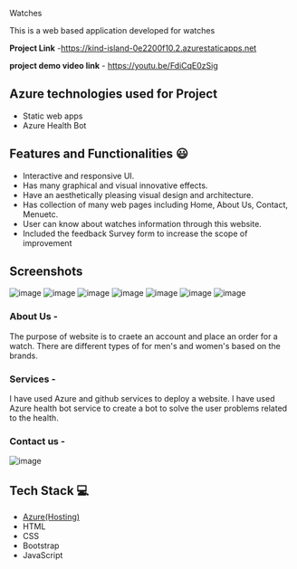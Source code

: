 Watches

This is a web based application developed for watches


**Project Link** -https://kind-island-0e2200f10.2.azurestaticapps.net

**project demo video link** - https://youtu.be/FdiCqE0zSig

## Azure technologies used for Project

- Static web apps
- Azure Health Bot

## Features and Functionalities 😃

- Interactive and responsive UI.
- Has many graphical and visual innovative effects.
- Have an aesthetically pleasing visual design and architecture.
- Has collection of many web pages including Home, About Us, Contact, Menuetc.
- User can know about watches information through this website.
- Included the feedback Survey form to increase the scope of improvement 

## Screenshots

![image](https://user-images.githubusercontent.com/105732304/209360173-f33759c0-41fa-48f1-8096-1f4c042edf7f.png)
![image](https://user-images.githubusercontent.com/105732304/209360291-adf677e2-74e7-472a-8b25-2b5cda11cd8c.png)
![image](https://user-images.githubusercontent.com/105732304/209360800-5508666a-a313-438d-a86f-f86856fd5fe9.png)
![image](https://user-images.githubusercontent.com/105732304/209360984-4cdd8b96-6f94-4ad0-9513-206a16f5f3b5.png)
![image](https://user-images.githubusercontent.com/105732304/209554452-fdc63a0c-f4ab-48dd-8f2b-292c9fc4d275.png)
![image](https://user-images.githubusercontent.com/105732304/209554540-c08b3b47-2bf9-476b-92cf-89972b9c7b0e.png)
![image](https://user-images.githubusercontent.com/105732304/209554595-f8141992-4004-457c-a3b1-8c2e8d6b1d38.png)



   

### About Us -

The purpose of website is to craete an account and place an order for a watch. There are different types of for men's and women's based on the brands.

### Services -
I have used Azure and github services to deploy a website.
I have used Azure health bot service to create a bot to solve the user problems related to the health.


### Contact us -
![image](https://user-images.githubusercontent.com/105732304/209360437-6f6696b3-b70f-4b21-b559-7477caf8cabe.png)




## Tech Stack 💻

- [Azure(Hosting)](https://azure.microsoft.com/en-in/features/azure-portal/)
- HTML
- CSS
- Bootstrap
- JavaScript
